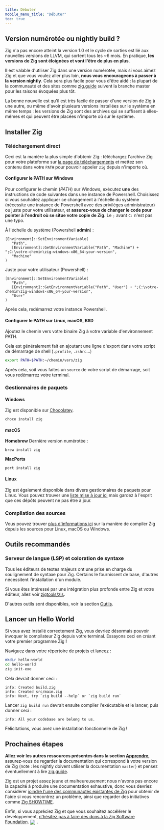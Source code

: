 ```yaml
---
title: Débuter
mobile_menu_title: "Débuter"
toc: true
---
```



## Version numérotée ou nightly build ?
Zig n'a pas encore atteint la version 1.0 et le cycle de sorties est lié aux nouvelles versions de LLVM, qui sortent tous les ~6 mois.
En pratique, **les versions de Zig sont éloignées et vont l'être de plus en plus**.

Il est valable d'utiliser Zig dans une version numérotée, mais si vous aimez Zig et que vous voulez aller plus loin, **nous vous encourageons à passer à la version nightly**.
Cela sera plus facile pour vous d'être aidé : la plupart de la communauté et des sites comme [zig.guide](https://zig.guide) suivent la branche master pour les raisons évoquées plus tôt.

La bonne nouvelle est qu'il est très facile de passer d'une version de Zig à une autre, ou même d'avoir plusieurs versions installées sur le système en même temps : les versions de Zig sont des archives qui se suffisent à elles-mêmes et qui peuvent être placées n'importe où sur le système.


## Installer Zig
### Téléchargement direct
Ceci est la manière la plus simple d'obtenir Zig : téléchargez l'archive Zig pour votre plateforme sur [la page de téléchargements](/download) et mettez son contenu dans votre `PATH` pour pouvoir appeler `zig` depuis n'importe où.

#### Configurer le PATH sur Windows
Pour configurer le chemin (*PATH*) sur Windows, exécutez **une** des instructions de code suivantes dans une instance de Powershell.
Choisissez si vous souhaitez appliquer ce changement à l'échelle du système (nécessite une instance de Powershell avec des privilèges administrateur) ou juste pour votre utilisateur, et **assurez-vous de changer le code pour pointer à l'endroit où se situe votre copie de Zig**.
Le `;` avant `C:` n'est pas une typo.

À l'échelle du système (Powershell **admin**) :
```
[Environment]::SetEnvironmentVariable(
   "Path",
   [Environment]::GetEnvironmentVariable("Path", "Machine") + ";C:\votre-chemin\zig-windows-x86_64-your-version",
   "Machine"
)
```

Juste pour votre utilisateur (Powershell) :
```
[Environment]::SetEnvironmentVariable(
   "Path",
   [Environment]::GetEnvironmentVariable("Path", "User") + ";C:\votre-chemin\zig-windows-x86_64-your-version",
   "User"
)
```
Après cela, redémarrez votre instance Powershell.

#### Configurer le PATH sur Linux, macOS, BSD
Ajoutez le chemin vers votre binaire Zig à votre variable d'environnement PATH.

Cela est généralement fait en ajoutant une ligne d'export dans votre script de démarrage de shell (`.profile`, `.zshrc`…)
```bash
export PATH=$PATH:~/chemin/vers/zig
```
Après cela, soit vous faites un `source` de votre script de démarrage, soit vous redémarrez votre terminal.



### Gestionnaires de paquets
#### Windows
Zig est disponible sur [Chocolatey](https://chocolatey.org/packages/zig).
```
choco install zig
```

#### macOS

**Homebrew**
Dernière version numérotée :
```
brew install zig
```

**MacPorts**
```
port install zig
```
#### Linux
Zig est également disponible dans divers gestionnaires de paquets pour Linux.
Vous pouvez trouver une [liste mise à jour ici](https://github.com/ziglang/zig/wiki/Install-Zig-from-a-Package-Manager) mais gardez à l'esprit que ces dépôts peuvent ne pas être à jour.

### Compilation des sources
Vous pouvez trouver [plus d'informations ici](https://github.com/ziglang/zig/wiki/Building-Zig-From-Source) sur la manière de compiler Zig depuis les sources pour Linux, macOS ou Windows.

## Outils recommandés
### Serveur de langue (LSP) et coloration de syntaxe
Tous les éditeurs de textes majeurs ont une prise en charge du soulignement de syntaxe pour Zig.
Certains le fournissent de base, d'autres nécessitent l'installation d'un module.

Si vous êtes intéressé par une intégration plus profonde entre Zig et votre éditeur, allez voir [zigtools/zls](https://github.com/zigtools/zls).

D'autres outils sont disponibles, voir la section [Outils](../tools/).

## Lancer un Hello World
Si vous avez installé correctement Zig, vous devriez désormais pouvoir invoquer le compilateur Zig depuis votre terminal.
Essayons ceci en créant votre premier programme Zig !

Naviguez dans votre répertoire de projets et lancez :
```bash
mkdir hello-world
cd hello-world
zig init-exe
```

Cela devrait donner ceci :
```
info: Created build.zig
info: Created src/main.zig
info: Next, try `zig build --help` or `zig build run`
```

Lancer `zig build run` devrait ensuite compiler l'exécutable et le lancer, puis donner ceci :
```
info: All your codebase are belong to us.
```

Félicitations, vous avez une installation fonctionnelle de Zig !

## Prochaines étapes
**Allez voir les autres ressources présentes dans la section [Apprendre](../)**, assurez-vous de regarder la documentation qui correspond à votre version de Zig (note : les nightly doivent utiliser la documentation `master`) et pensez éventuellement à lire [zig.guide](https://zig.guide).

Zig est un projet assez jeune et malheureusement nous n'avons pas encore la capacité à produire une documentation exhaustive, donc vous devriez considérer [joindre l'une des communautés existantes de Zig](https://github.com/ziglang/zig/wiki/Community) pour obtenir de l'aide si vous rencontrez un problème, ainsi que regarder des initiatives comme [Zig SHOWTIME](https://zig.show).

Enfin, si vous appréciez Zig et que vous souhaitez accélérer le développement, [n'hésitez pas à faire des dons à la Zig Software Foundation](../../zsf).
<img src="/heart.svg" style="vertical-align:middle; margin-right: 5px">.
